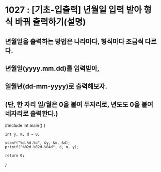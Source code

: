 # 1027 : [기초-입출력] 년월일 입력 받아 형식 바꿔 출력하기(설명)

## 년월일을 출력하는 방법은 나라마다, 형식마다 조금씩 다르다.

## 년월일(yyyy.mm.dd)를 입력받아,

## 일월년(dd-mm-yyyy)로 출력해보자.

## (단, 한 자리 일/월은 0을 붙여 두자리로, 년도도 0을 붙여 네자리로 출력한다.) 

#include <iostream>
int main() {
	
	int y, m, d = 0;

	scanf("%d.%d.%d", &y, &m, &d);
	printf("%02d-%02d-%04d", d, m, y);

	return 0;
}